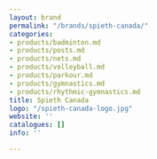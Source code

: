 ```yaml
---
layout: brand
permalink: "/brands/spieth-canada/"
categories:
- products/badminton.md
- products/posts.md
- products/nets.md
- products/volleyball.md
- products/parkour.md
- products/gymnastics.md
- products/rhythmic-gymnastics.md
title: Spieth Canada
logo: "/spieth-canada-logo.jpg"
website: ''
catalogues: []
info: ''

---
```

